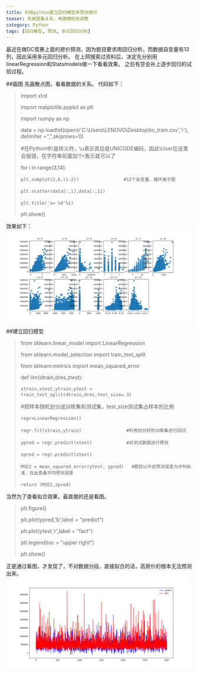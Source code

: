 ```yaml
---
title: 利用python建立回归模型来预测房价
teaser: 先画图看关系，再建模检验调整
category: Python
tags: [回归模型, 预测, 多元回归分析]
---
```


最近在做DC竞赛上面的房价预测，因为题目要求用回归分析，而数据自变量有13列，因此采用多元回归分析。
在上网搜索过资料后，决定先分别用linearRegression和Statsmodels做一下看看效果。
之后有空会补上逐步回归的试验过程。 

##画图
先画散点图，看看数据的关系。
代码如下：
> import xlrd
>
> import matplotlib.pyplot as plt
>
> import numpy as np
>
>
> data = np.loadtxt(open(r'C:\Users\LENOVO\Desktop\kc_train.csv','r'), delimiter =",",skiprows=0)
>
> #在Python中\是转义符，\u表示其后是UNICODE编码，因此\User在这里会报错，在字符串前面加个r表示就可以了
>
>
> for i in range(3,14):
>
>     plt.subplot(2,6,(i-2))                 #12个自变量，循环画子图
>
>     plt.scatter(data[:,i],data[:,1])
>
>     plt.title('x= %d'%i)
>
> plt.show()

效果如下：
![pic](https://raw.githubusercontent.com/loki-pup/lokiphoto/master/linear1.png)

##建立回归模型
> from sklearn.linear_model import LinearRegression
>
> from sklearn.model_selection import train_test_split
>
> from sklearn.metrics import mean_squared_error
>
>
> def linr(dtrain,dres,ztest):
>
>     xtrain,xtest,ytrain,ytest = train_test_split(dtrain,dres,test_size=.3)     
>
> #把样本随机划分成训练集和测试集，test_size测试集占样本的比例
>
>
>     regr=LinearRegression() 
>
>     regr.fit(xtrain,ytrain)                 #利用划分好的训练集进行回归
>
>     ypred = regr.predict(xtest)             #对测试数据进行预测
>
>     zpred = regr.predict(ztest)
>
>     MSE2 = mean_squared_error(ytest, ypred)   #题目以平武预测误差为评判标准，在此查看平均预测误差
>
>     return (MSE2,zpred)
    
当然为了查看拟合效果，最直接的还是看图。
> plt.figure()
>
> plt.plot(ypred,'b',label = "predict")
>
> plt.plot(ytest,'r',label = "fact")
>
> plt.legend(loc = "upper right")
>
> plt.show()

正是通过看图，才发现了，不对数据分段，直接拟合的话，高房价的根本无法预测出来。
![pic2](https://raw.githubusercontent.com/loki-pup/lokiphoto/master/linear2.png)
